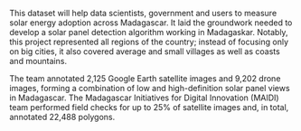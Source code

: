 This dataset will help data scientists, government and users to measure solar energy adoption across Madagascar. It laid the groundwork needed to develop a solar panel detection algorithm working in Madagaskar. Notably, this project represented all regions of the country; instead of focusing only on big cities, it also covered average and small villages as well as coasts and mountains.

The team annotated 2,125 Google Earth satellite images and 9,202 drone images, forming a combination of low and high-definition solar panel views in Madagascar. The Madagascar Initiatives for Digital Innovation (MAIDI) team performed field checks for up to 25% of satellite images and, in total, annotated 22,488 polygons.